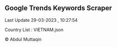 

## Google Trends Keywords Scraper 
 
Last Update 29-03-2023 , 10:27:54

Country List :
VIETNAM.json



© Abdul Muttaqin 
